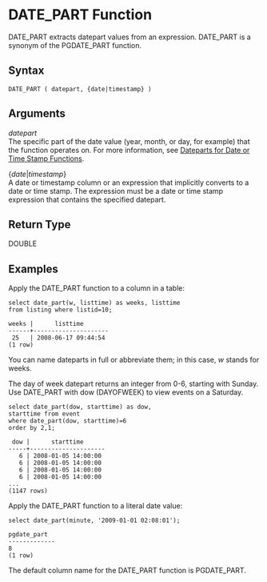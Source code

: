 # DATE\_PART Function<a name="r_DATE_PART_function"></a>

DATE\_PART extracts datepart values from an expression\. DATE\_PART is a synonym of the PGDATE\_PART function\. 

## Syntax<a name="r_DATE_PART_function-synopsis"></a>

```
DATE_PART ( datepart, {date|timestamp} )
```

## Arguments<a name="r_DATE_PART_function-arguments"></a>

 *datepart*   
The specific part of the date value \(year, month, or day, for example\) that the function operates on\. For more information, see [Dateparts for Date or Time Stamp Functions](r_Dateparts_for_datetime_functions.md)\. 

\{*date*\|*timestamp*\}  
A date or timestamp column or an expression that implicitly converts to a date or time stamp\. The expression must be a date or time stamp expression that contains the specified datepart\. 

## Return Type<a name="r_DATE_PART_function-return-type"></a>

DOUBLE

## Examples<a name="r_DATE_PART_function-examples"></a>

Apply the DATE\_PART function to a column in a table: 

```
select date_part(w, listtime) as weeks, listtime
from listing where listid=10;

weeks |      listtime
------+---------------------
 25   | 2008-06-17 09:44:54
(1 row)
```

You can name dateparts in full or abbreviate them; in this case, *w* stands for weeks\. 

The day of week datepart returns an integer from 0\-6, starting with Sunday\. Use DATE\_PART with dow \(DAYOFWEEK\) to view events on a Saturday\. 

```
select date_part(dow, starttime) as dow,
starttime from event
where date_part(dow, starttime)=6
order by 2,1;

 dow |      starttime
-----+---------------------
   6 | 2008-01-05 14:00:00
   6 | 2008-01-05 14:00:00
   6 | 2008-01-05 14:00:00
   6 | 2008-01-05 14:00:00
...
(1147 rows)
```

Apply the DATE\_PART function to a literal date value: 

```
select date_part(minute, '2009-01-01 02:08:01');

pgdate_part
-------------
8
(1 row)
```

The default column name for the DATE\_PART function is PGDATE\_PART\. 